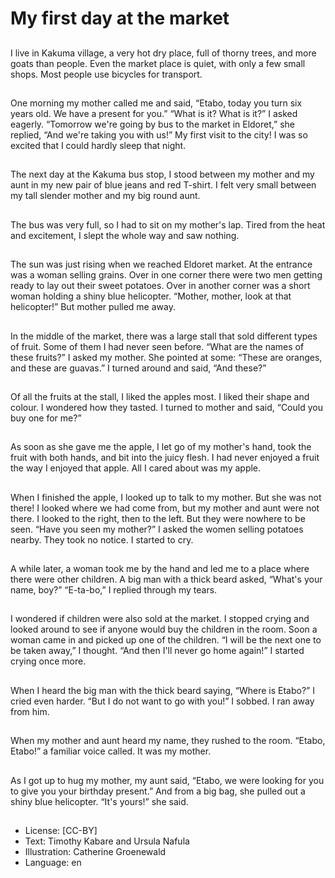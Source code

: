 # My first day at the market

##
I live in Kakuma village, a very hot
dry place, full of thorny trees, and
more goats than people.
Even the market place is quiet, with
only a few small shops. Most people
use bicycles for transport.

##
One morning my mother called me and said, “Etabo,
today you turn six years old. We have a present for
you.”
“What is it? What is it?” I asked eagerly.
“Tomorrow we're going by bus to the market in
Eldoret,” she replied, “And we're taking you with us!”
My first visit to the city! I was so excited that I could
hardly sleep that night.

##
The next day at the Kakuma bus
stop, I stood between my mother
and my aunt in my new pair of blue
jeans and red T-shirt.
I felt very small between my tall
slender mother and my big round
aunt.

##
The bus was very full, so I had to sit
on my mother's lap.
Tired from the heat and excitement,
I slept the whole way and saw
nothing.

##
The sun was just rising when we reached Eldoret
market.
At the entrance was a woman selling grains. Over in
one corner there were two men getting ready to lay
out their sweet potatoes.
Over in another corner was a short woman holding a
shiny blue helicopter.
“Mother, mother, look at that helicopter!” But
mother pulled me away.

##
In the middle of the market, there was a large stall
that sold different types of fruit.
Some of them I had never seen before.
“What are the names of these fruits?” I asked my
mother. She pointed at some: “These are oranges,
and these are guavas.”
I turned around and said, “And these?”

##
Of all the fruits at the stall, I liked
the apples most. I liked their shape
and colour. I wondered how they
tasted.
I turned to mother and said, “Could
you buy one for me?”

##
As soon as she gave me the apple, I
let go of my mother's hand, took
the fruit with both hands, and bit
into the juicy flesh.
I had never enjoyed a fruit the way I
enjoyed that apple.
All I cared about was my apple.

##
When I finished the apple, I looked up to talk to my
mother. But she was not there! I looked where we
had come from, but my mother and aunt were not
there.
I looked to the right, then to the left. But they were
nowhere to be seen. “Have you seen my mother?” I
asked the women selling potatoes nearby. They took
no notice. I started to cry.

##
A while later, a woman took me by
the hand and led me to a place
where there were other children.
A big man with a thick beard asked,
“What's your name, boy?”
“E-ta-bo,” I replied through my
tears.

##
I wondered if children were also
sold at the market. I stopped crying
and looked around to see if anyone
would buy the children in the room.
Soon a woman came in and picked
up one of the children.
“I will be the next one to be taken
away,” I thought. “And then I'll
never go home again!”
I started crying once more.

##
When I heard the big man with the
thick beard saying, “Where is
Etabo?” I cried even harder.
“But I do not want to go with you!” I
sobbed.
I ran away from him.

##
When my mother and aunt heard
my name, they rushed to the room.
“Etabo, Etabo!” a familiar voice
called.
It was my mother.

##
As I got up to hug my mother, my
aunt said, “Etabo, we were looking
for you to give you your birthday
present.”
And from a big bag, she pulled out a
shiny blue helicopter.
“It's yours!” she said.

##
* License: [CC-BY]
* Text: Timothy Kabare and Ursula Nafula
* Illustration: Catherine Groenewald
* Language: en
